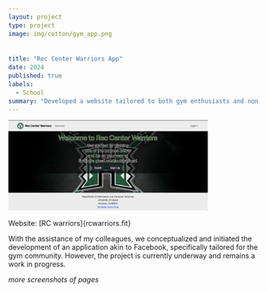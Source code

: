 ```yaml
---
layout: project
type: project
image: img/cotton/gym_app.png


title: "Rec Center Warriors App"
date: 2024
published: true
labels:
  - School
summary: "Developed a website tailored to both gym enthusiasts and non-gym goers at UH Manoa."
---
```


<img src="../img/rcwarriors-landingpage.png" alt="RC Warriors Landing Page" width="400">

Website: [RC warriors]{rcwarriors.fit}

With the assistance of my colleagues, we conceptualized and initiated the development of an application akin to Facebook, specifically tailored for the gym community. However, the project is currently underway and remains a work in progress.

*more screenshots of pages*

